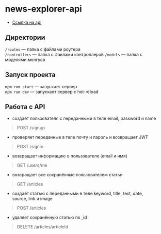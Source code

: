 # news-explorer-api

* [Ссылка на api](https://api.alpavlov.students.nomoreparties.space)

## Директории

`/routes` — папка с файлами роутера  
`/controllers` — папка с файлами контроллеров
`/models` — папка с моделями монгуса 
  
## Запуск проекта

`npm run start` — запускает сервер   
`npm run dev` — запускает сервер с hot-reload

## Работа с API

* создаёт пользователя с переданными в теле email, password и name
> POST /signup

* проверяет переданные в теле почту и пароль и возвращает JWT
> POST /signin 

* возвращает информацию о пользователе (email и имя)
> GET /users/me

* возвращает все сохранённые пользователем статьи
> GET /articles

* создаёт статью с переданными в теле keyword, title, text, date, source, link и image
> POST /articles

* удаляет сохранённую статью по _id
> DELETE /articles/articleId 
